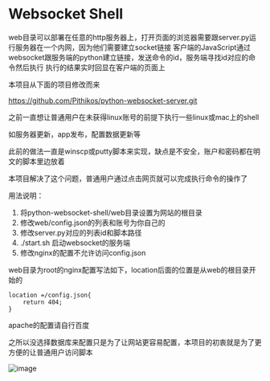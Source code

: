 Websocket Shell
=======================
 web目录可以部署在任意的http服务器上，打开页面的浏览器需要跟server.py运行服务器在一个内网，因为他们需要建立socket链接
 客户端的JavaScript通过websocket跟服务端的python建立链接，发送命令的id，服务端寻找id对应的命令然后执行
 执行的结果实时回显在客户端的页面上

本项目从下面的项目修改而来


https://github.com/Pithikos/python-websocket-server.git


之前一直想让普通用户在未获得linux账号的前提下执行一些linux或mac上的shell


如服务器更新，app发布，配置数据更新等


此前的做法一直是winscp或putty脚本来实现，缺点是不安全，账户和密码都在明文的脚本里边放着

本项目解决了这个问题，普通用户通过点击网页就可以完成执行命令的操作了


用法说明：

1. 	将python-websocket-shell/web目录设置为网站的根目录
2. 	修改web/config.json的列表和账号为你自己的
3. 	修改server.py对应的列表id和脚本路径
4. 	./start.sh 启动websocket的服务端
5. 	修改nginx的配置不允许访问config.json


web目录为root的nginx配置写法如下，location后面的位置是从web的根目录开始的

	location =/config.json{ 
		return 404; 
	} 
	
apache的配置请自行百度

之所以没选择数据库来配置只是为了让网站更容易配置，本项目的初衷就是为了更方便的让普通用户访问脚本

![image](https://github.com/zhulangen/python-websocket-shell/blob/master/shell.jpg)
